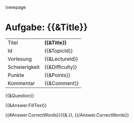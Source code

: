 \newpage

# Aufgabe: {{&Title}}

|               |                |
|---------------|----------------|
| Titel         | **{{&Title}}**  |
| Id            | {{&TopicId}}    |
| Vorlesung     | {{&LectureId}}  |
| Schwierigkeit | {{&Difficulty}} |
| Punkte        | {{&Points}}     |
| Kommentar     | {{&Comment}}    |

{{&Question}}

{{&Answer.FillText}}

{{\#Answer.CorrectWords}}{{&.}}, {{/Answer.CorrectWords}}
